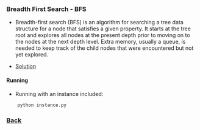 ### Breadth First Search - BFS
- Breadth-first search (BFS) is an algorithm for searching a tree data structure for a node that satisfies a given property. It starts at the tree root and explores all nodes at the present depth prior to moving on to the nodes at the next depth level. Extra memory, usually a queue, is needed to keep track of the child nodes that were encountered but not yet explored.

- [Solution](bfs.py)

#### Running
- Running with an instance included:
````bash
    python instance.py 
````

### [Back](../../README.md)